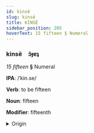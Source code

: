 ```yaml
---
id: kinsë
slug: kinsë
title: KİNSË
sidebar_position: 205
hoverText: 15 fifteen § Numeral
---
```


### kinsë&emsp;<span kind="abugida">ɔ̃ɟɐʇ</span>

*15 fifteen* **§** Numeral

**IPA**: /ˈkin.se/

**Verb**: to be fifteen

**Noun**: fifteen

**Modifier**: fifteenth

<details>
    <summary>Origin</summary>
    Waray kinse /ˈkinse/<br/>
    <em>Austronesian Language Family</em>
</details>